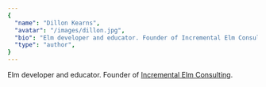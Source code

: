 ```yaml
---
{
  "name": "Dillon Kearns",
  "avatar": "/images/dillon.jpg",
  "bio": "Elm developer and educator. Founder of Incremental Elm Consulting.",
  "type": "author",
}
---
```


Elm developer and educator. Founder of [Incremental Elm Consulting](https://incrementalelm.com).
